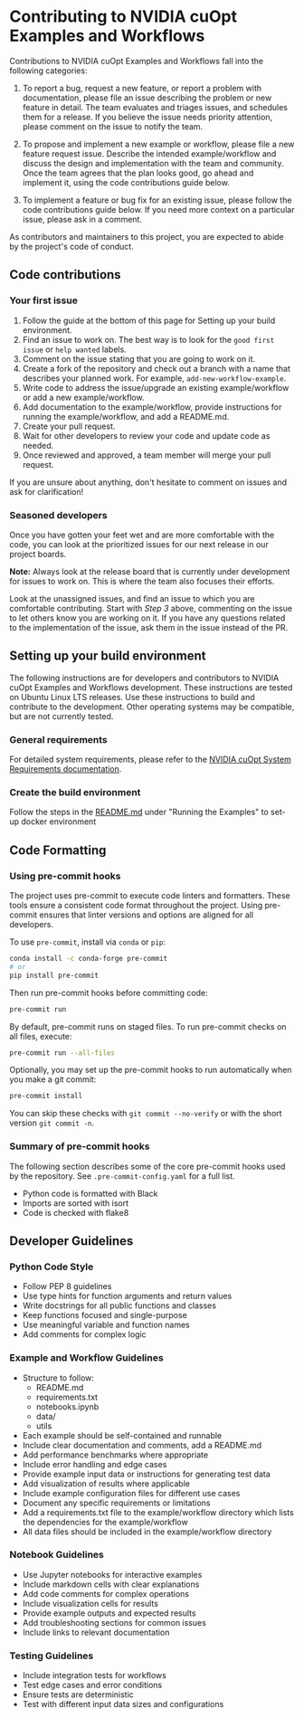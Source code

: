 # Contributing to NVIDIA cuOpt Examples and Workflows

Contributions to NVIDIA cuOpt Examples and Workflows fall into the following categories:

1. To report a bug, request a new feature, or report a problem with documentation, please file an issue describing the problem or new feature in detail. The team evaluates and triages issues, and schedules them for a release. If you believe the issue needs priority attention, please comment on the issue to notify the team.

2. To propose and implement a new example or workflow, please file a new feature request issue. Describe the intended example/workflow and discuss the design and implementation with the team and community. Once the team agrees that the plan looks good, go ahead and implement it, using the code contributions guide below.

3. To implement a feature or bug fix for an existing issue, please follow the code contributions guide below. If you need more context on a particular issue, please ask in a comment.

As contributors and maintainers to this project, you are expected to abide by the project's code of conduct.

## Code contributions

### Your first issue

1. Follow the guide at the bottom of this page for Setting up your build environment.
2. Find an issue to work on. The best way is to look for the `good first issue` or `help wanted` labels.
3. Comment on the issue stating that you are going to work on it.
4. Create a fork of the repository and check out a branch with a name that describes your planned work. For example, `add-new-workflow-example`.
5. Write code to address the issue/upgrade an existing example/workflow or add a new example/workflow.
6. Add documentation to the example/workflow, provide instructions for running the example/workflow, and add a README.md.
7. Create your pull request.
9. Wait for other developers to review your code and update code as needed.
10. Once reviewed and approved, a team member will merge your pull request.

If you are unsure about anything, don't hesitate to comment on issues and ask for clarification!

### Seasoned developers

Once you have gotten your feet wet and are more comfortable with the code, you can look at the prioritized issues for our next release in our project boards.

**Note:** Always look at the release board that is currently under development for issues to work on. This is where the team also focuses their efforts.

Look at the unassigned issues, and find an issue to which you are comfortable contributing. Start with _Step 3_ above, commenting on the issue to let others know you are working on it. If you have any questions related to the implementation of the issue, ask them in the issue instead of the PR.

## Setting up your build environment

The following instructions are for developers and contributors to NVIDIA cuOpt Examples and Workflows development. These instructions are tested on Ubuntu Linux LTS releases. Use these instructions to build and contribute to the development. Other operating systems may be compatible, but are not currently tested.

### General requirements

For detailed system requirements, please refer to the [NVIDIA cuOpt System Requirements documentation](https://docs.nvidia.com/cuopt/user-guide/latest/system-requirements.html).

### Create the build environment

Follow the steps in the [README.md](README.md#running-the-examples) under "Running the Examples" to set-up docker environment

## Code Formatting

### Using pre-commit hooks

The project uses pre-commit to execute code linters and formatters. These tools ensure a consistent code format throughout the project. Using pre-commit ensures that linter versions and options are aligned for all developers.

To use `pre-commit`, install via `conda` or `pip`:

```bash
conda install -c conda-forge pre-commit
# or
pip install pre-commit
```

Then run pre-commit hooks before committing code:

```bash
pre-commit run
```

By default, pre-commit runs on staged files. To run pre-commit checks on all files, execute:

```bash
pre-commit run --all-files
```

Optionally, you may set up the pre-commit hooks to run automatically when you make a git commit:

```bash
pre-commit install
```

You can skip these checks with `git commit --no-verify` or with the short version `git commit -n`.

### Summary of pre-commit hooks

The following section describes some of the core pre-commit hooks used by the repository. See `.pre-commit-config.yaml` for a full list.

- Python code is formatted with Black
- Imports are sorted with isort
- Code is checked with flake8

## Developer Guidelines

### Python Code Style

- Follow PEP 8 guidelines
- Use type hints for function arguments and return values
- Write docstrings for all public functions and classes
- Keep functions focused and single-purpose
- Use meaningful variable and function names
- Add comments for complex logic

### Example and Workflow Guidelines
- Structure to follow:
    - README.md
    - requirements.txt
    - notebooks.ipynb
    - data/
    - utils 
- Each example should be self-contained and runnable
- Include clear documentation and comments, add a README.md
- Add performance benchmarks where appropriate
- Include error handling and edge cases
- Provide example input data or instructions for generating test data
- Add visualization of results where applicable
- Include example configuration files for different use cases
- Document any specific requirements or limitations
- Add a requirements.txt file to the example/workflow directory which lists the dependencies for the example/workflow
- All data files should be included in the example/workflow directory

### Notebook Guidelines

- Use Jupyter notebooks for interactive examples
- Include markdown cells with clear explanations
- Add code comments for complex operations
- Include visualization cells for results
- Provide example outputs and expected results
- Add troubleshooting sections for common issues
- Include links to relevant documentation

### Testing Guidelines

- Include integration tests for workflows
- Test edge cases and error conditions
- Ensure tests are deterministic
- Test with different input data sizes and configurations
